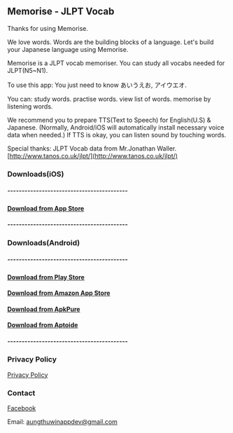 ## Memorise - JLPT Vocab
Thanks for using Memorise.

We love words.
Words are the building blocks of a language.
Let's build your Japanese language using Memorise.

Memorise is a JLPT vocab memoriser.
You can study all vocabs needed for JLPT(N5~N1).

To use this app:
You just need to know 
あいうえお, アイウエオ.

You can:
study words.
practise words.
view list of words.
memorise by listening words.

We recommend you to prepare TTS(Text to Speech) for English(U.S) & Japanese.
(Normally, Android/iOS will automatically install necessary voice data when needed.)
If TTS is okay, you can listen sound by touching words.

Special thanks:
JLPT Vocab data from Mr.Jonathan Waller.
[http://www.tanos.co.uk/jlpt/](http://www.tanos.co.uk/jlpt/)

### Downloads(iOS)
##### ------------------------------------------
#### [Download from App Store](https://apps.apple.com/app/id1611173052)
##### ------------------------------------------
### Downloads(Android)
##### ------------------------------------------
#### [Download from Play Store](https://play.google.com/store/apps/details?id=com.atwappdev.memorise)
#### [Download from Amazon App Store](https://www.amazon.com/gp/product/B09ZVQ8J9Z)
#### [Download from ApkPure](https://apkpure.com/memorise-jlpt-vocab/com.atwappdev.memorise)
#### [Download from Aptoide](https://memorise.en.aptoide.com/app)
##### ------------------------------------------

### Privacy Policy
[Privacy Policy](https://atwappdev.github.io/privacy_policy)

### Contact
[Facebook](https://www.facebook.com/memoriseJlptVocab)

Email: aungthuwinappdev@gmail.com 
